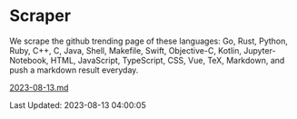 # Scraper

We scrape the github trending page of these languages: Go, Rust, Python, Ruby, C++, C, Java, Shell, Makefile, Swift, Objective-C, Kotlin, Jupyter-Notebook, HTML, JavaScript, TypeScript, CSS, Vue, TeX, Markdown, and push a markdown result everyday.

[2023-08-13.md](https://github.com/yangwenmai/github-trending-backup/blob/master/2023-08-13.md)

Last Updated: 2023-08-13 04:00:05